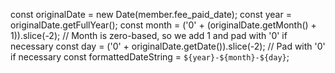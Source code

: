 const originalDate = new Date(member.fee_paid_date);
    const year = originalDate.getFullYear();
    const month = ('0' + (originalDate.getMonth() + 1)).slice(-2); // Month is zero-based, so we add 1 and pad with '0' if necessary
    const day = ('0' + originalDate.getDate()).slice(-2); // Pad with '0' if necessary
    const formattedDateString = `${year}-${month}-${day}`;